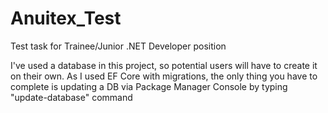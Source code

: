 # Anuitex_Test
Test task for Trainee/Junior .NET Developer position

I've used a database in this project, so potential users will have to create it on their own.
As I used EF Core with migrations, the only thing you have to complete is updating a DB via Package Manager Console by typing "update-database" command

